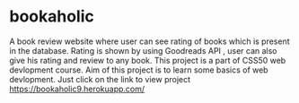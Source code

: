 # bookaholic
A book review website where user can see rating of books which is present in the database. Rating is shown by using Goodreads API , user can also give his rating and review to any book.
This project is a part of CSS50 web devlopment course.
Aim of this project is to learn some basics of web devlopment.
Just click on the link to view project https://bookaholic9.herokuapp.com/
